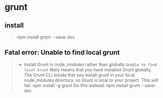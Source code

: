 # grunt 

## install
> npm install grunt --save-dev

## Fatal error: Unable to find local grunt
> - Install Grunt in node_modules rather than globally
`Unable to find local Grunt` likely means that you have installed Grunt globally. 
The Grunt CLI insists that you install grunt in your local node_modules directory, so Grunt is local to your project. 
This will fail:
    npm install -g grunt
Do this instead:
    npm install grunt --save-dev
